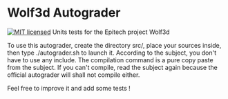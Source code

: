 # Wolf3d Autograder
[![MIT licensed](https://img.shields.io/badge/license-MIT-blue.svg)](./LICENSE)
Units tests for the Epitech project Wolf3d

To use this autograder, create the directory src/, place your sources inside, then type ./autograder.sh to launch it.
According to the subject, you don't have to use any include. The compilation command is a pure copy paste from the subject. If you can't compile, read the subject again because the official autograder will shall not compile either.

Feel free to improve it and add some tests !
